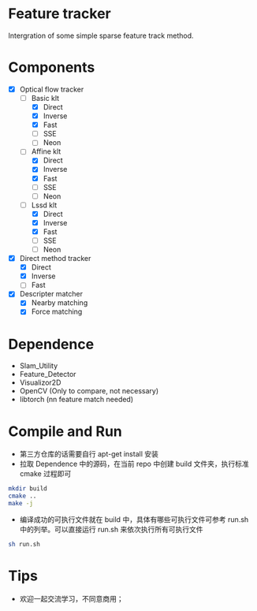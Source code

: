 # Feature tracker
Intergration of some simple sparse feature track method.

# Components
- [x] Optical flow tracker
  - [ ] Basic klt
    - [x] Direct
    - [x] Inverse
    - [x] Fast
    - [ ] SSE
    - [ ] Neon
  - [ ] Affine klt
    - [x] Direct
    - [x] Inverse
    - [x] Fast
    - [ ] SSE
    - [ ] Neon
  - [ ] Lssd klt
    - [x] Direct
    - [x] Inverse
    - [x] Fast
    - [ ] SSE
    - [ ] Neon
- [x] Direct method tracker
  - [x] Direct
  - [x] Inverse
  - [ ] Fast
- [x] Descripter matcher
  - [x] Nearby matching
  - [x] Force matching

# Dependence
- Slam_Utility
- Feature_Detector
- Visualizor2D
- OpenCV (Only to compare, not necessary)
- libtorch (nn feature match needed)

# Compile and Run
- 第三方仓库的话需要自行 apt-get install 安装
- 拉取 Dependence 中的源码，在当前 repo 中创建 build 文件夹，执行标准 cmake 过程即可
```bash
mkdir build
cmake ..
make -j
```
- 编译成功的可执行文件就在 build 中，具体有哪些可执行文件可参考 run.sh 中的列举。可以直接运行 run.sh 来依次执行所有可执行文件

```bash
sh run.sh
```

# Tips
- 欢迎一起交流学习，不同意商用；
